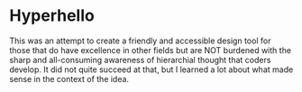# Hyperhello
This was an attempt to create a friendly and accessible design tool for those that do have excellence in other fields but are NOT burdened with the sharp and all-consuming awareness of hierarchial thought that coders develop. It did not quite succeed at that, but I learned a lot about what made sense in the context of the idea.

